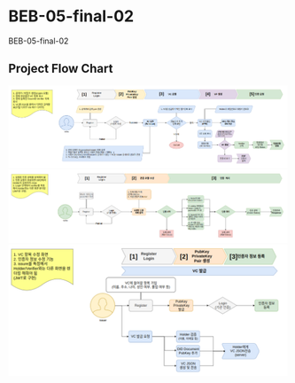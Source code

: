 # BEB-05-final-02
BEB-05-final-02

## Project Flow Chart

![](./BE/assets/Holder_FLOW_CHART.png)
![](./BE/assets/Verifier_FLOW_CHART.png)
![](./BE/assets/Issuer_FLOW_CHART.png)